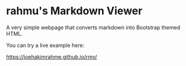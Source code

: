 rahmu's Markdown Viewer
=======================

A very simple webpage that converts markdown into Bootstrap themed HTML.

You can try a live example here:

https://joehakimrahme.github.io/rmv/
